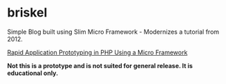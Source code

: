 # briskel
Simple Blog built using Slim Micro Framework - Modernizes a tutorial from 2012. 

[Rapid Application Prototyping in PHP Using a Micro Framework](http://code.tutsplus.com/tutorials/rapid-application-prototyping-in-php-using-a-micro-framework--net-21638)

**Not this is a prototype and is not suited for general release. It is educational only.**

